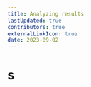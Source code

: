 ```yaml
---
title: Analyzing results
lastUpdated: true
contributors: true
externalLinkIcon: true
date: 2023-09-02
---
```

# s